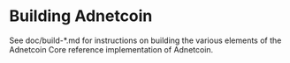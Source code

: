 Building Adnetcoin
================

See doc/build-*.md for instructions on building the various
elements of the Adnetcoin Core reference implementation of Adnetcoin.
